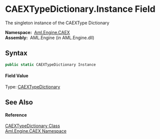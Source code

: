 CAEXTypeDictionary.Instance Field
=================================
The singleton instance of the CAEXType Dictionary

  **Namespace:**  [Aml.Engine.CAEX][1]  
  **Assembly:**  AML.Engine (in AML.Engine.dll)

Syntax
------

```csharp
public static CAEXTypeDictionary Instance
```

#### Field Value
Type: [CAEXTypeDictionary][2]

See Also
--------

#### Reference
[CAEXTypeDictionary Class][2]  
[Aml.Engine.CAEX Namespace][1]  

[1]: ../README.md
[2]: README.md
[3]: https://www.automationml.org
[4]: ../../icons/logoShade.png